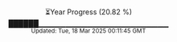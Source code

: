 <p align="center">
⏳Year Progress (20.82 %)<br>
██████▁▁▁▁▁▁▁▁▁▁▁▁▁▁▁▁▁▁▁▁▁▁▁▁ <br>
<sub>Updated: Tue, 18 Mar 2025 00:11:45 GMT</sub>
</p>

